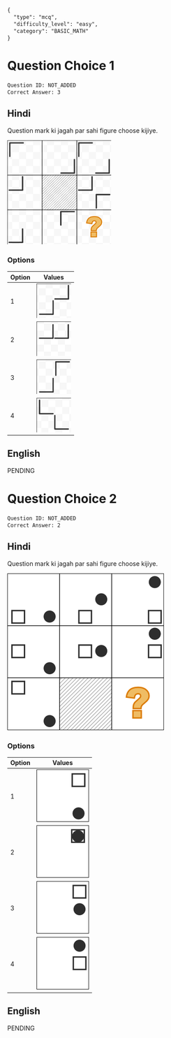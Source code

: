 ```questionMetaData
{
  "type": "mcq",
  "difficulty_level": "easy",
  "category": "BASIC_MATH"
}
```

# Question Choice 1
```questionChoiceMetaData
Question ID: NOT_ADDED
Correct Answer: 3
```

## Hindi
Question mark ki jagah par sahi figure choose kijiye.

![](images/question_11/choice1/choice1.png)

### Options
| Option | Values                                      |
|:-------|:-------------------------------------------:|
| 1      | ![](images/question_11/choice1/option1.png) |
| 2      | ![](images/question_11/choice1/option2.png) |
| 3      | ![](images/question_11/choice1/option3.png) |
| 4      | ![](images/question_11/choice1/option4.png) |

## English
PENDING

# Question Choice 2
```questionChoiceMetaData
Question ID: NOT_ADDED
Correct Answer: 2
```

## Hindi
Question mark ki jagah par sahi figure choose kijiye.

![](images/question_11/choice2/choice2.png)

### Options
| Option | Values                                      |
|:-------|:-------------------------------------------:|
| 1      | ![](images/question_11/choice2/option1.png) |
| 2      | ![](images/question_11/choice2/option2.png) |
| 3      | ![](images/question_11/choice2/option3.png) |
| 4      | ![](images/question_11/choice2/option4.png) |


## English
PENDING
